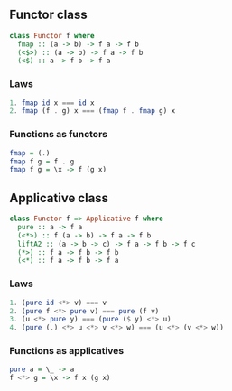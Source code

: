 ## Functor class

```haskell
class Functor f where
  fmap :: (a -> b) -> f a -> f b
  (<$>) :: (a -> b) -> f a -> f b
  (<$) :: a -> f b -> f a
```

### Laws

```haskell
1. fmap id x === id x
2. fmap (f . g) x === (fmap f . fmap g) x
```

### Functions as functors

```haskell
fmap = (.)
fmap f g = f . g
fmap f g = \x -> f (g x)
```

## Applicative class

```haskell
class Functor f => Applicative f where
  pure :: a -> f a
  (<*>) :: f (a -> b) -> f a -> f b
  liftA2 :: (a -> b -> c) -> f a -> f b -> f c
  (*>) :: f a -> f b -> f b
  (<*) :: f a -> f b -> f a
```

### Laws

```haskell
1. (pure id <*> v) === v
2. (pure f <*> pure v) === pure (f v)
3. (u <*> pure y) === (pure ($ y) <*> u)
4. (pure (.) <*> u <*> v <*> w) === (u <*> (v <*> w))
```

### Functions as applicatives

```haskell
pure a = \_ -> a
f <*> g = \x -> f x (g x)
```